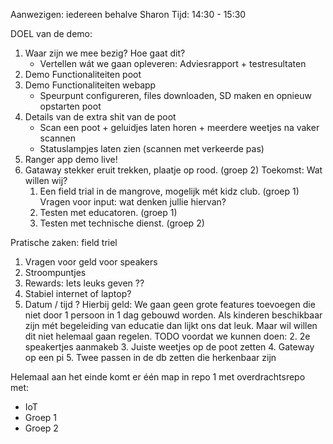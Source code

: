 Aanwezigen: iedereen behalve Sharon
Tijd: 14:30 - 15:30

DOEL van de demo: 
1. Waar zijn we mee bezig? Hoe gaat dit?
   + Vertellen wát we gaan opleveren: Adviesrapport + testresultaten
2. Demo Functionaliteiten poot
3. Demo Functionaliteiten webapp
      - Speurpunt configureren, files downloaden, SD maken en opnieuw opstarten poot
4. Details van de extra shit van de poot
      - Scan een poot + geluidjes laten horen + meerdere weetjes na vaker scannen
      - Statuslampjes laten zien (scannen met verkeerde pas)
5. Ranger app demo live! 
6. Gataway stekker eruit trekken, plaatje op rood. (groep 2)
Toekomst:  Wat willen wij?
   1. Een field trial in de mangrove, mogelijk mét kidz club. (groep 1)
         Vragen voor input: wat denken jullie hiervan?
   2. Testen met educatoren.  (groep 1)
   3. Testen met technische dienst. (groep 2)

Pratische zaken: field triel
1. Vragen voor geld voor speakers
2. Stroompuntjes
3. Rewards: Iets leuks geven ??
4. Stabiel internet of laptop?
5. Datum / tijd ?
Hierbij geld: 
We gaan geen grote features toevoegen die niet door 1 persoon in 1 dag gebouwd worden.
Als kinderen beschikbaar zijn mét begeleiding van educatie dan lijkt ons dat leuk. Maar wil willen dit niet helemaal gaan regelen.
TODO voordat we kunnen doen:
   2. 2e speakertjes aanmakeb
   3. Juiste weetjes op de poot zetten
   4. Gateway op een pi
   5. Twee passen in de db zetten die herkenbaar zijn

Helemaal aan het einde komt er één map in repo 1 met overdrachtsrepo met:
 - IoT
 - Groep 1
 - Groep 2
